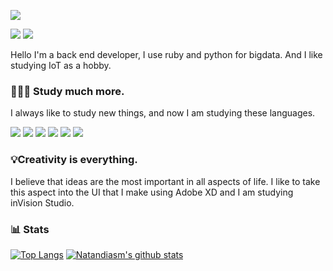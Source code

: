 ![](https://user-images.githubusercontent.com/5016971/124803681-c9fa1980-df2f-11eb-97b7-09104666376c.png)



![](https://img.shields.io/badge/-natandiasm-blue?style=flat-square&logo=linkedin)
![](https://img.shields.io/badge/-natandias1-1769FF?style=flat-square&logo=behance)

Hello I'm a back end developer, I use ruby and python for bigdata.
And I like studying IoT as a hobby.

### 👨🏽‍🏫 Study much more.
I always like to study new things, and now I am studying these languages.

![](https://img.shields.io/badge/-ruby-9b111e?logoColor=white&style=flat-square&logo=ruby)
![](https://img.shields.io/badge/-python-0C9D58?logoColor=white&style=flat-square&logo=python)
![](https://img.shields.io/badge/-arduino-00979D?logoColor=white&style=flat-square&logo=arduino)
![](https://img.shields.io/badge/-flutter-02569B?style=flat-square&logo=flutter)
![](https://img.shields.io/badge/-dart-0175C2?style=flat-square&logo=dart)
![](https://img.shields.io/badge/-node-000000?logoColor=white&style=flat-square&logo=node.js)

### 💡Creativity is everything.
I believe that ideas are the most important in all aspects of life. I like to take this aspect into the UI that I make using Adobe XD and I am studying inVision Studio.

### 📊 Stats
[![Top Langs](https://github-readme-stats.vercel.app/api/top-langs/?username=natandiasm&theme=material-palenight)](https://github.com/natandiasm)
[![Natandiasm's github stats](https://github-readme-stats.vercel.app/api?username=natandiasm&theme=material-palenight)](https://github.com/natandiasm)
